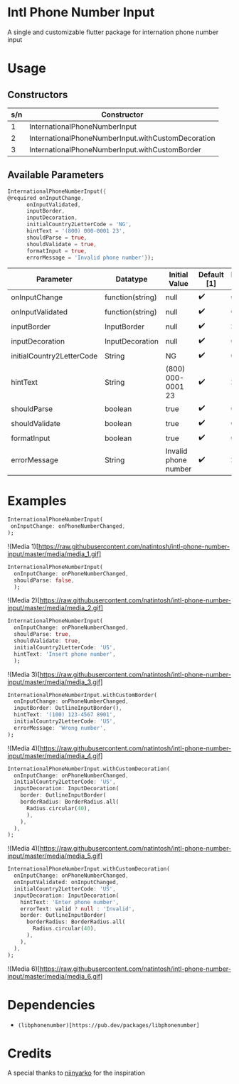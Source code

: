 # Intl Phone Number Input

A single and customizable flutter package for internation phone number input


# Usage
## Constructors

| s/n | Constructor                                             |
| --- | ------------------------------------------------------- |
|  1  | InternationalPhoneNumberInput                           |
|  2  | InternationalPhoneNumberInput.withCustomDecoration      |
|  3  | InternationalPhoneNumberInput.withCustomBorder          |

## Available Parameters

```dart
InternationalPhoneNumberInput({
@required onInputChange,
      onInputValidated,
      inputBorder,
      inputDecoration,
      initialCountry2LetterCode = 'NG',
      hintText = '(800) 000-0001 23',
      shouldParse = true,
      shouldValidate = true,
      formatInput = true,
      errorMessage = 'Invalid phone number'});
```

| Parameter                     | Datatype          |    Initial Value     |    Default [1]     |   Decoration [2]   |  CustomBorder [3]  |
|-------------------------------|-------------------|----------------------|--------------------|--------------------|--------------------|
| onInputChange                 | function(string)  |        null          | :heavy_check_mark: | :heavy_check_mark: | :heavy_check_mark: |
| onInputValidated              | function(string)  |        null          | :heavy_check_mark: | :heavy_check_mark: | :heavy_check_mark: |
| inputBorder                   | InputBorder       |        null          | :heavy_check_mark: |        :x:         | :heavy_check_mark: |
| inputDecoration               | InputDecoration   |        null          | :heavy_check_mark: | :heavy_check_mark: |        :x:         |
| initialCountry2LetterCode     | String            |         NG           | :heavy_check_mark: | :heavy_check_mark: | :heavy_check_mark: |
| hintText                      | String            |  (800) 000-0001 23   | :heavy_check_mark: |        :x:         | :heavy_check_mark: |
| shouldParse                   | boolean           |        true          | :heavy_check_mark: | :heavy_check_mark: | :heavy_check_mark: |
| shouldValidate                | boolean           |        true          | :heavy_check_mark: | :heavy_check_mark: | :heavy_check_mark: |
| formatInput                   | boolean           |        true          | :heavy_check_mark: | :heavy_check_mark: | :heavy_check_mark: |
| errorMessage                  | String            | Invalid phone number | :heavy_check_mark: |        :x:         | :heavy_check_mark: |


# Examples
```dart
InternationalPhoneNumberInput(
 onInputChange: onPhoneNumberChanged,
);
```
!(Media 1)[https://raw.githubusercontent.com/natintosh/intl-phone-number-input/master/media/media_1.gif]


```dart
InternationalPhoneNumberInput(
  onInputChange: onPhoneNumberChanged,
  shouldParse: false,
  );
```
!(Media 2)[https://raw.githubusercontent.com/natintosh/intl-phone-number-input/master/media/media_2.gif]


```dart
InternationalPhoneNumberInput(
  onInputChange: onPhoneNumberChanged,
  shouldParse: true,
  shouldValidate: true,
  initialCountry2LetterCode: 'US',
  hintText: 'Insert phone number',
  );
```
    
!(Media 3)[https://raw.githubusercontent.com/natintosh/intl-phone-number-input/master/media/media_3.gif]


```dart
InternationalPhoneNumberInput.withCustomBorder(
  onInputChange: onPhoneNumberChanged,
  inputBorder: OutlineInputBorder(),
  hintText: '(100) 123-4567 8901',
  initialCountry2LetterCode: 'US',
  errorMessage: 'Wrong number',
);
```
!(Media 4)[https://raw.githubusercontent.com/natintosh/intl-phone-number-input/master/media/media_4.gif]


```dart
InternationalPhoneNumberInput.withCustomDecoration(
  onInputChange: onPhoneNumberChanged,
  initialCountry2LetterCode: 'US',
  inputDecoration: InputDecoration(
    border: OutlineInputBorder(
    borderRadius: BorderRadius.all(
      Radius.circular(40),
      ),
    ),
  ),
);
```
!(Media 4)[https://raw.githubusercontent.com/natintosh/intl-phone-number-input/master/media/media_5.gif]


```dart
InternationalPhoneNumberInput.withCustomDecoration(
  onInputChange: onPhoneNumberChanged,
  onInputValidated: onInputChanged,
  initialCountry2LetterCode: 'US',
  inputDecoration: InputDecoration(
    hintText: 'Enter phone number',
    errorText: valid ? null : 'Invalid',
    border: OutlineInputBorder(
      borderRadius: BorderRadius.all(
        Radius.circular(40),
      ),
    ),
  ),
);
```
!(Media 6)[https://raw.githubusercontent.com/natintosh/intl-phone-number-input/master/media/media_6.gif]

# Dependencies

*     (libphonenumber)[https://pub.dev/packages/libphonenumber]

# Credits

A special thanks to [niinyarko](https://github.com/niinyarko/flutter-international-phone-input) for the inspiration
